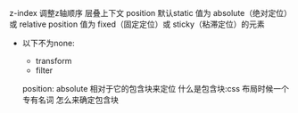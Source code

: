 z-index
调整z轴顺序
层叠上下文
position 默认static 值为 absolute（绝对定位）或  relative
position 值为 fixed（固定定位）或 sticky（粘滞定位）的元素
- 以下不为none:
  - transform
  - filter

  position: absolute 相对于它的包含块来定位
  什么是包含块:css 布局时候一个专有名词
  怎么来确定包含块